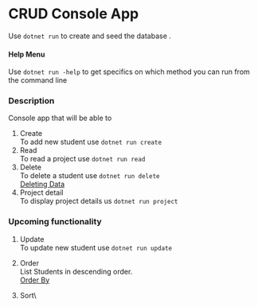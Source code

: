 # CRUD Console App

Use `dotnet run` to create and seed the database .

#### Help Menu
Use `dotnet run -help` to get specifics on which method you can run from the command line

### Description
Console app that will be able to

1. Create\
    To add new student use `dotnet run create`
2. Read\
    To read a project use `dotnet run read`
3. Delete\
To delete a student use `dotnet run delete`\
[Deleting Data](https://docs.microsoft.com/en-us/ef/core/saving/basic#deleting-data)
4.  Project detail\
    To display project details us `dotnet run project`

### Upcoming functionality
1. Update\
    To update new student use `dotnet run update`

3. Order\
    List Students in descending order.\
    [Order By](https://www.learnentityframeworkcore.com/dbset/querying-data)

4. Sort\
    
    

